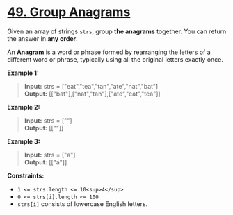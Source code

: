 # [49\. Group Anagrams](https://leetcode.com/problems/group-anagrams/)

Given an array of strings `strs`, group **the anagrams** together. You can
return the answer in **any order**.

An **Anagram** is a word or phrase formed by rearranging the letters of a
different word or phrase, typically using all the original letters exactly once.

**Example 1:**

> **Input:** strs = \["eat","tea","tan","ate","nat","bat"\]  
> **Output:**
> \[\["bat"\],\["nat","tan"\],\["ate","eat","tea"\]\]

**Example 2:**

> **Input:** strs = \[""\]  
> **Output:** \[\[""\]\]

**Example 3:**

> **Input:** strs = \["a"\]  
> **Output:** \[\["a"\]\]

**Constraints:**

- `1 <= strs.length <= 10<sup>4</sup>`
- `0 <= strs[i].length <= 100`
- `strs[i]` consists of lowercase English letters.
